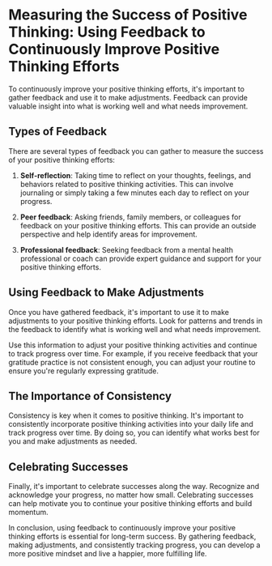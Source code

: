 Measuring the Success of Positive Thinking: Using Feedback to Continuously Improve Positive Thinking Efforts
============================================================================================================

To continuously improve your positive thinking efforts, it's important to gather feedback and use it to make adjustments. Feedback can provide valuable insight into what is working well and what needs improvement.

Types of Feedback
-----------------

There are several types of feedback you can gather to measure the success of your positive thinking efforts:

1. **Self-reflection**: Taking time to reflect on your thoughts, feelings, and behaviors related to positive thinking activities. This can involve journaling or simply taking a few minutes each day to reflect on your progress.

2. **Peer feedback**: Asking friends, family members, or colleagues for feedback on your positive thinking efforts. This can provide an outside perspective and help identify areas for improvement.

3. **Professional feedback**: Seeking feedback from a mental health professional or coach can provide expert guidance and support for your positive thinking efforts.

Using Feedback to Make Adjustments
----------------------------------

Once you have gathered feedback, it's important to use it to make adjustments to your positive thinking efforts. Look for patterns and trends in the feedback to identify what is working well and what needs improvement.

Use this information to adjust your positive thinking activities and continue to track progress over time. For example, if you receive feedback that your gratitude practice is not consistent enough, you can adjust your routine to ensure you're regularly expressing gratitude.

The Importance of Consistency
-----------------------------

Consistency is key when it comes to positive thinking. It's important to consistently incorporate positive thinking activities into your daily life and track progress over time. By doing so, you can identify what works best for you and make adjustments as needed.

Celebrating Successes
---------------------

Finally, it's important to celebrate successes along the way. Recognize and acknowledge your progress, no matter how small. Celebrating successes can help motivate you to continue your positive thinking efforts and build momentum.

In conclusion, using feedback to continuously improve your positive thinking efforts is essential for long-term success. By gathering feedback, making adjustments, and consistently tracking progress, you can develop a more positive mindset and live a happier, more fulfilling life.
